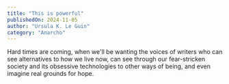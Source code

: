 ```yaml
---
title: "This is powerful"
publishedOn: 2024-11-05
author: "Ursula K. Le Guin"
category: "Anarcho"
---
```


Hard times are coming, when we'll be wanting the voices of writers who can see alternatives to how we live now, can see through our fear-stricken society and its obsessive technologies to other ways of being, and even imagine real grounds for hope.
